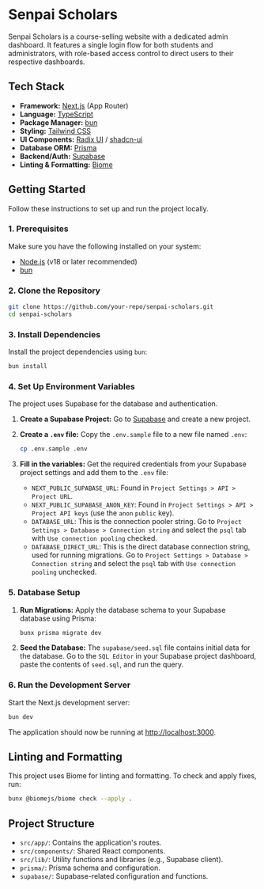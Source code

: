 # Senpai Scholars

Senpai Scholars is a course-selling website with a dedicated admin dashboard. It features a single login flow for both students and administrators, with role-based access control to direct users to their respective dashboards.

## Tech Stack

*   **Framework:** [Next.js](https://nextjs.org/) (App Router)
*   **Language:** [TypeScript](https://www.typescriptlang.org/)
*   **Package Manager:** [bun](https://bun.sh/)
*   **Styling:** [Tailwind CSS](https://tailwindcss.com/)
*   **UI Components:** [Radix UI](https://www.radix-ui.com/) / [shadcn-ui](https://ui.shadcn.com/)
*   **Database ORM:** [Prisma](https://www.prisma.io/)
*   **Backend/Auth:** [Supabase](https://supabase.io/)
*   **Linting & Formatting:** [Biome](https://biomejs.dev/)

## Getting Started

Follow these instructions to set up and run the project locally.

### 1. Prerequisites

Make sure you have the following installed on your system:

*   [Node.js](httpss://nodejs.org/) (v18 or later recommended)
*   [bun](httpss://bun.sh/)

### 2. Clone the Repository

```bash
git clone https://github.com/your-repo/senpai-scholars.git
cd senpai-scholars
```

### 3. Install Dependencies

Install the project dependencies using `bun`:

```bash
bun install
```

### 4. Set Up Environment Variables

The project uses Supabase for the database and authentication.

1.  **Create a Supabase Project:** Go to [Supabase](httpss://supabase.com/) and create a new project.

2.  **Create a `.env` file:** Copy the `.env.sample` file to a new file named `.env`:

    ```bash
    cp .env.sample .env
    ```

3.  **Fill in the variables:** Get the required credentials from your Supabase project settings and add them to the `.env` file:

    *   `NEXT_PUBLIC_SUPABASE_URL`: Found in `Project Settings > API > Project URL`.
    *   `NEXT_PUBLIC_SUPABASE_ANON_KEY`: Found in `Project Settings > API > Project API keys` (use the `anon` `public` key).
    *   `DATABASE_URL`: This is the connection pooler string. Go to `Project Settings > Database > Connection string` and select the `psql` tab with `Use connection pooling` checked.
    *   `DATABASE_DIRECT_URL`: This is the direct database connection string, used for running migrations. Go to `Project Settings > Database > Connection string` and select the `psql` tab with `Use connection pooling` unchecked.

### 5. Database Setup

1.  **Run Migrations:** Apply the database schema to your Supabase database using Prisma:

    ```bash
    bunx prisma migrate dev
    ```

2.  **Seed the Database:** The `supabase/seed.sql` file contains initial data for the database. Go to the `SQL Editor` in your Supabase project dashboard, paste the contents of `seed.sql`, and run the query.

### 6. Run the Development Server

Start the Next.js development server:

```bash
bun dev
```

The application should now be running at [http://localhost:3000](http://localhost:3000).

## Linting and Formatting

This project uses Biome for linting and formatting. To check and apply fixes, run:

```bash
bunx @biomejs/biome check --apply .
```

## Project Structure

*   `src/app/`: Contains the application's routes.
*   `src/components/`: Shared React components.
*   `src/lib/`: Utility functions and libraries (e.g., Supabase client).
*   `prisma/`: Prisma schema and configuration.
*   `supabase/`: Supabase-related configuration and functions.